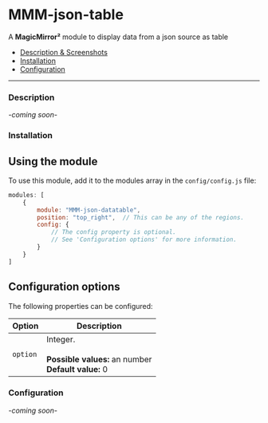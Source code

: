 # MMM-json-table
A **MagicMirror²** module to display data from a json source as table




- [Description & Screenshots](#description)
- [Installation](#installation)
- [Configuration](#configuration)

-----

### Description

*-coming soon-*

### Installation

## Using the module

To use this module, add it to the modules array in the `config/config.js` file:

````javascript
modules: [
	{
		module: "MMM-json-datatable",
		position: "top_right",	// This can be any of the regions.
		config: {
			// The config property is optional.
			// See 'Configuration options' for more information.
		}
	}
]
````


## Configuration options

The following properties can be configured:

| Option            | Description
| ----------------- | -----------
| `option`      | Integer. <br><br> **Possible values:** an number <br> **Default value:** 0

### Configuration

*-coming soon-*
